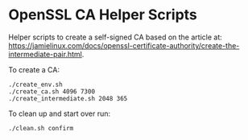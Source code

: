 # OpenSSL CA Helper Scripts

Helper scripts to create a self-signed CA based on the article at: https://jamielinux.com/docs/openssl-certificate-authority/create-the-intermediate-pair.html.

To create a CA:

    ./create_env.sh
    ./create_ca.sh 4096 7300
    ./create_intermediate.sh 2048 365

To clean up and start over run:

    ./clean.sh confirm
